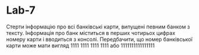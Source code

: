 # Lab-7
Стерти інформацію про всі банківські карти, випущені певним банком з тексту. Інформація про банк міститься в перших чотирьох цифрах номеру карти і вводиться з консолі. Передбачити, що номер банківської карти може мати вигляд 1111 1111 1111 1111 або 1111111111111111
